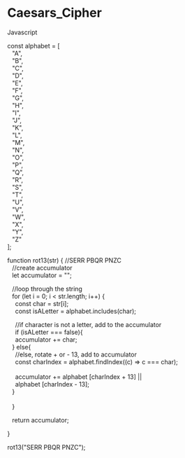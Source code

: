 # Caesars_Cipher
Javascript
  
const alphabet = [  
&ensp;  "A",  
&ensp;  "B",  
&ensp;  "C",  
&ensp;  "D",  
&ensp;  "E",  
&ensp;  "F",  
&ensp;  "G",  
&ensp;  "H",  
&ensp;  "I",  
&ensp;  "J",  
&ensp;  "K",  
&ensp;  "L",  
&ensp;  "M",  
&ensp;  "N",  
&ensp;  "O",  
&ensp;  "P",  
&ensp;  "Q",  
&ensp;  "R",  
&ensp;  "S",  
&ensp;  "T",  
&ensp;  "U",  
&ensp;  "V",  
&ensp;  "W",  
&ensp;  "X",  
&ensp;  "Y",  
&ensp;  "Z"  
];  
  
function rot13(str) { //SERR PBQR PNZC  
&ensp; //create accumulator  
&ensp; let accumulator = "";  
  
&ensp;  //loop through the string  
&ensp;  for (let i = 0; i < str.length; i++) {  
&emsp;    const char = str[i];  
&emsp;    const isALetter = alphabet.includes(char);  
      
&emsp;    //if character is not a letter, add to the accumulator  
&emsp;    if (isALetter === false){  
&emsp;      accumulator += char;  
&ensp;    } else{  
&emsp;     //else, rotate + or - 13, add to accumulator  
&emsp;      const charIndex = alphabet.findIndex((c) => c === char);  
&emsp;  
&emsp;      accumulator += alphabet [charIndex + 13] ||  
&emsp;          alphabet [charIndex - 13];  
&ensp;    }  
&ensp;      
&ensp;  }  
  
&ensp;  return accumulator;  
  
}  

rot13("SERR PBQR PNZC");  
